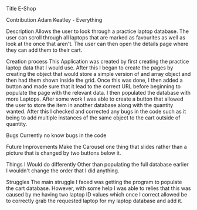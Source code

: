 Title
E-Shop

Contribution
Adam Keatley - Everything

Description
Allows the user to look through a practice laptop database. The user can scroll through all laptops that are marked as favourites as well as look at the once that aren't. The user can then open the details page where they can add them to their cart.

Creation process
This Application was created by first creating the practice laptop data that I would use. After this I began to create the pages by creating the object that would store a simple version of and array object and then had them shown inside the grid. Once this was done, I then added a button and made sure that it lead to the correct URL before beginning to populate the page with the relevant data. I then populated the database with more Laptops. After some work I was able to create a button that allowed the user to store the item in another database along with the quantity wanted.
After this I checked and corrected any bugs in the code such as it being to add multiple instances of the same object to the cart outside of quantity.

Bugs
Currently no know bugs in the code

Future Improvements
Make the Carousel one thing that slides rather than a picture that is changed by two buttons below it.

Things I Would do differently
Other than populating the full database earlier I wouldn't change the order that I did anything.

Struggles
The main struggle I faced was getting the program to populate the cart database. However, with some help I was able to relies that this was caused by me having two laptop ID values which once I correct allowed be to correctly grab the requested laptop for my laptop database and add it.

